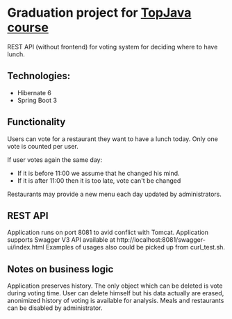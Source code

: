 # Graduation project for <a href="https://github.com/JavaOPs/topjava" target=_blank>TopJava course</a>

REST API (without frontend) for voting system for deciding where to have lunch.

## Technologies:
- Hibernate 6
- Spring Boot 3

## Functionality

Users can vote for a restaurant they want to have a lunch today. Only one vote is counted per user.

If user votes again the same day:
- If it is before 11:00 we assume that he changed his mind.
- If it is after 11:00 then it is too late, vote can't be changed

Restaurants may provide a new menu each day updated by administrators.

## REST API

Application runs on port 8081 to avid conflict with Tomcat.
Application supports Swagger V3 API available at http://localhost:8081/swagger-ui/index.html
Examples of usages also could be picked up from curl_test.sh.

## Notes on business logic

Application preserves history. The only object which can be deleted is vote during voting time.
User can delete himself but his data actually are erased, anonimized history of voting is available for analysis.
Meals and restaurants can be disabled by administrator.
